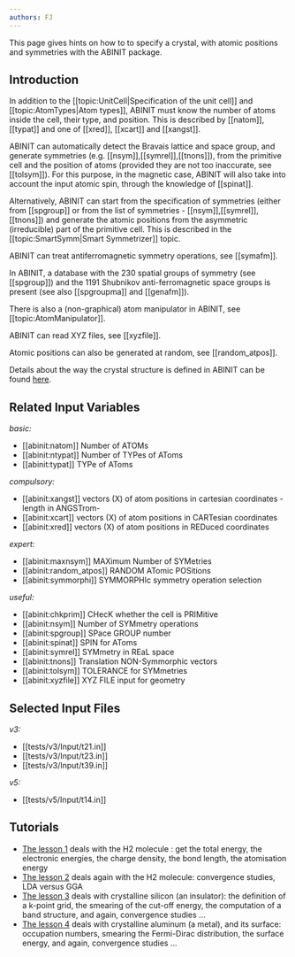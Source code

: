 ```yaml
---
authors: FJ
---
```


<!--
This file is automatically generated by mksite.py. All changes will be lost.
Change the input yaml files or the python code

-->
This page gives hints on how to to specify a crystal, with atomic positions and symmetries with the ABINIT package.

## Introduction

In addition to the [[topic:UnitCell|Specification of the unit cell]] and
[[topic:AtomTypes|Atom types]], ABINIT must know the number of atoms inside
the cell, their type, and position. This is described by [[natom]], [[typat]]
and one of [[xred]], [[xcart]] and [[xangst]].

ABINIT can automatically detect the Bravais lattice and space group, and
generate symmetries (e.g. [[nsym]],[[symrel]],[[tnons]]), from the primitive
cell and the position of atoms (provided they are not too inaccurate, see
[[tolsym]]). For this purpose, in the magnetic case, ABINIT will also take
into account the input atomic spin, through the knowledge of [[spinat]].

Alternatively, ABINIT can start from the specification of symmetries (either
from [[spgroup]] or from the list of symmetries -
[[nsym]],[[symrel]],[[tnons]]) and generate the atomic positions from the
asymmetric (irreducible) part of the primitive cell. This is described in the
[[topic:SmartSymm|Smart Symmetrizer]] topic.

ABINIT can treat antiferromagnetic symmetry operations, see [[symafm]].

In ABINIT, a database with the 230 spatial groups of symmetry (see
[[spgroup]]) and the 1191 Shubnikov anti-ferromagnetic space groups is present
(see also [[spgroupma]] and [[genafm]]).

There is also a (non-graphical) atom manipulator in ABINIT, see
[[topic:AtomManipulator]].

ABINIT can read XYZ files, see [[xyzfile]].

Atomic positions can also be generated at random, see [[random_atpos]].

Details about the way the crystal structure is defined in ABINIT can be found
[here](../documents/geometry.pdf).



## Related Input Variables

*basic:*

- [[abinit:natom]]  Number of ATOMs
- [[abinit:ntypat]]  Number of TYPes of AToms
- [[abinit:typat]]  TYPe of AToms
 
*compulsory:*

- [[abinit:xangst]]  vectors (X) of atom positions in cartesian coordinates -length in ANGSTrom-
- [[abinit:xcart]]  vectors (X) of atom positions in CARTesian coordinates
- [[abinit:xred]]  vectors (X) of atom positions in REDuced coordinates
 
*expert:*

- [[abinit:maxnsym]]  MAXimum Number of SYMetries
- [[abinit:random_atpos]]  RANDOM ATomic POSitions
- [[abinit:symmorphi]]  SYMMORPHIc symmetry operation selection
 
*useful:*

- [[abinit:chkprim]]  CHecK whether the cell is PRIMitive
- [[abinit:nsym]]  Number of SYMmetry operations
- [[abinit:spgroup]]  SPace GROUP number
- [[abinit:spinat]]  SPIN for AToms
- [[abinit:symrel]]  SYMmetry in REaL space
- [[abinit:tnons]]  Translation NON-Symmorphic vectors
- [[abinit:tolsym]]  TOLERANCE for SYMmetries
- [[abinit:xyzfile]]  XYZ FILE input for geometry
 

## Selected Input Files

*v3:*

- [[tests/v3/Input/t21.in]]
- [[tests/v3/Input/t23.in]]
- [[tests/v3/Input/t39.in]]
 
*v5:*

- [[tests/v5/Input/t14.in]]
 

## Tutorials

* [The lesson 1](../../tutorial/generated_files/lesson_base1.html) deals with the H2 molecule : get the total energy, the electronic energies, the charge density, the bond length, the atomisation energy 
* [The lesson 2](../../tutorial/generated_files/lesson_base2.html) deals again with the H2 molecule: convergence studies, LDA versus GGA 
* [The lesson 3](../../tutorial/generated_files/lesson_base3.html) deals with crystalline silicon (an insulator): the definition of a k-point grid, the smearing of the cut-off energy, the computation of a band structure, and again, convergence studies ...
* [The lesson 4](../../tutorial/generated_files/lesson_base4.html) deals with crystalline aluminum (a metal), and its surface: occupation numbers, smearing the Fermi-Dirac distribution, the surface energy, and again, convergence studies ...


